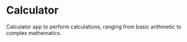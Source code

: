 # Calculator
Calculator app to perform calculations, ranging from basic arithmetic to complex mathematics.
